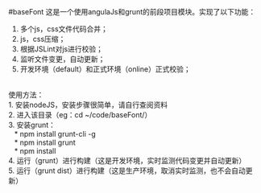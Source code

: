 #baseFont
这是一个使用angulaJs和grunt的前段项目模块。实现了以下功能：<br/>
1. 多个js，css文件代码合并；<br/>
2. js，css压缩；<br/>
3. 根据JSLint对js进行校验；<br/>
4. 监听文件变更，自动更新；<br/>
5. 开发环境（default）和正式环境（online）正式校验；<br/>
<br/>
使用方法：<br/>
1. 安装nodeJS，安装步骤很简单，请自行查阅资料<br/>
2. 进入该目录（eg：cd ~/code/baseFont/）<br/>
3. 安装grunt：<br/>
&nbsp;&nbsp; * npm install grunt-cli -g<br/>
&nbsp;&nbsp; * npm install grunt<br/>
&nbsp;&nbsp; * npm install<br/>
4. 运行（grunt）进行构建（这是开发环境，实时监测代码变更并自动更新）<br/>
5. 运行（grunt dist）进行构建（这是生产环境，取消实时监测，也不会自动更新）<br/>
